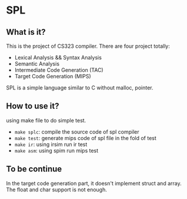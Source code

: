 # SPL

## What is it?
This is the project of CS323 compiler. There are four project totally:
- Lexical Analysis && Syntax Analysis
- Semantic Analysis
- Intermediate Code Generation (TAC)
- Target Code Generation (MIPS)

SPL is a simple language similar to C without malloc, pointer.

## How to use it?

using make file to do simple test.
- `make splc`: compile the source code of spl compiler
- `make test`: generate mips code of spl file in the fold of test
- `make ir`: using irsim run ir test
- `make asm`: using spim run mips test


## To be continue
In the target code generation part, it doesn't implement struct and array. The float and char support is not enough.
